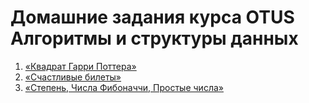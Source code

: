 # Домашние задания курса OTUS Алгоритмы и структуры данных
1) [«Квадрат Гарри Поттера»](https://www.youtube.com/watch?v=KmV3aBHfo5w)
2) [«Счастливые билеты»](./hw02_lucky_tickets)
3) [«Степень, Числа Фибоначчи, Простые числа»](./hw03_prime_numbers)
